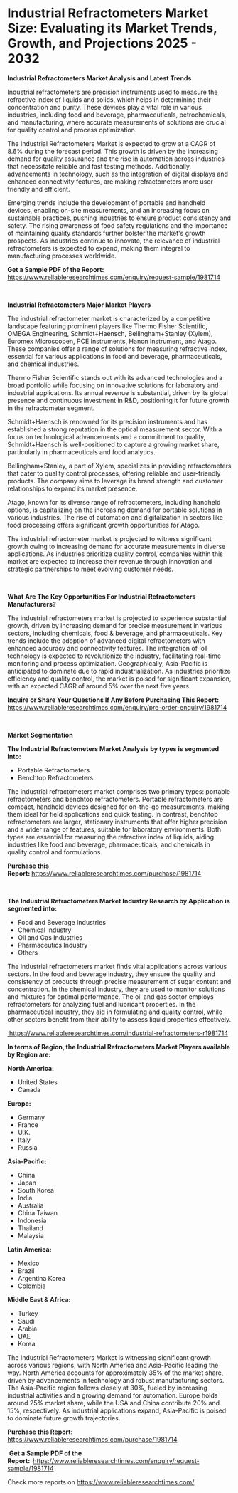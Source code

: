 <p><h1>Industrial Refractometers Market Size: Evaluating its Market Trends, Growth, and Projections 2025 - 2032</h1></p><p><strong>Industrial Refractometers Market Analysis and Latest Trends</strong></p>
<p><p>Industrial refractometers are precision instruments used to measure the refractive index of liquids and solids, which helps in determining their concentration and purity. These devices play a vital role in various industries, including food and beverage, pharmaceuticals, petrochemicals, and manufacturing, where accurate measurements of solutions are crucial for quality control and process optimization.</p><p>The Industrial Refractometers Market is expected to grow at a CAGR of 8.6% during the forecast period. This growth is driven by the increasing demand for quality assurance and the rise in automation across industries that necessitate reliable and fast testing methods. Additionally, advancements in technology, such as the integration of digital displays and enhanced connectivity features, are making refractometers more user-friendly and efficient.</p><p>Emerging trends include the development of portable and handheld devices, enabling on-site measurements, and an increasing focus on sustainable practices, pushing industries to ensure product consistency and safety. The rising awareness of food safety regulations and the importance of maintaining quality standards further bolster the market's growth prospects. As industries continue to innovate, the relevance of industrial refractometers is expected to expand, making them integral to manufacturing processes worldwide.</p></p>
<p><strong>Get a Sample PDF of the Report:&nbsp;</strong> <a href="https://www.reliableresearchtimes.com/enquiry/request-sample/1981714?utm_campaign=1420&utm_medium=2&utm_source=Github&utm_content=ia&utm_term=20022025&utm_id=industrial-refractometers">https://www.reliableresearchtimes.com/enquiry/request-sample/1981714</a></p>
<p>&nbsp;</p>
<p><strong>Industrial Refractometers Major Market Players</strong></p>
<p><p>The industrial refractometer market is characterized by a competitive landscape featuring prominent players like Thermo Fisher Scientific, OMEGA Engineering, Schmidt+Haensch, Bellingham+Stanley (Xylem), Euromex Microscopen, PCE Instruments, Hanon Instrument, and Atago. These companies offer a range of solutions for measuring refractive index, essential for various applications in food and beverage, pharmaceuticals, and chemical industries.</p><p>Thermo Fisher Scientific stands out with its advanced technologies and a broad portfolio while focusing on innovative solutions for laboratory and industrial applications. Its annual revenue is substantial, driven by its global presence and continuous investment in R&D, positioning it for future growth in the refractometer segment.</p><p>Schmidt+Haensch is renowned for its precision instruments and has established a strong reputation in the optical measurement sector. With a focus on technological advancements and a commitment to quality, Schmidt+Haensch is well-positioned to capture a growing market share, particularly in pharmaceuticals and food analytics.</p><p>Bellingham+Stanley, a part of Xylem, specializes in providing refractometers that cater to quality control processes, offering reliable and user-friendly products. The company aims to leverage its brand strength and customer relationships to expand its market presence.</p><p>Atago, known for its diverse range of refractometers, including handheld options, is capitalizing on the increasing demand for portable solutions in various industries. The rise of automation and digitalization in sectors like food processing offers significant growth opportunities for Atago.</p><p>The industrial refractometer market is projected to witness significant growth owing to increasing demand for accurate measurements in diverse applications. As industries prioritize quality control, companies within this market are expected to increase their revenue through innovation and strategic partnerships to meet evolving customer needs.</p></p>
<p>&nbsp;</p>
<p><strong>What Are The Key Opportunities For Industrial Refractometers Manufacturers?</strong></p>
<p><p>The industrial refractometers market is projected to experience substantial growth, driven by increasing demand for precise measurement in various sectors, including chemicals, food & beverage, and pharmaceuticals. Key trends include the adoption of advanced digital refractometers with enhanced accuracy and connectivity features. The integration of IoT technology is expected to revolutionize the industry, facilitating real-time monitoring and process optimization. Geographically, Asia-Pacific is anticipated to dominate due to rapid industrialization. As industries prioritize efficiency and quality control, the market is poised for significant expansion, with an expected CAGR of around 5% over the next five years.</p></p>
<p><strong>Inquire or Share Your Questions If Any Before Purchasing This Report:</strong> <a href="https://www.reliableresearchtimes.com/enquiry/pre-order-enquiry/1981714?utm_campaign=1420&utm_medium=2&utm_source=Github&utm_content=ia&utm_term=20022025&utm_id=industrial-refractometers">https://www.reliableresearchtimes.com/enquiry/pre-order-enquiry/1981714</a></p>
<p>&nbsp;</p>
<p><strong>Market Segmentation</strong></p>
<p><strong>The Industrial Refractometers Market Analysis by types is segmented into:</strong></p>
<p><ul><li>Portable Refractometers</li><li>Benchtop Refractometers</li></ul></p>
<p><p>The industrial refractometers market comprises two primary types: portable refractometers and benchtop refractometers. Portable refractometers are compact, handheld devices designed for on-the-go measurements, making them ideal for field applications and quick testing. In contrast, benchtop refractometers are larger, stationary instruments that offer higher precision and a wider range of features, suitable for laboratory environments. Both types are essential for measuring the refractive index of liquids, aiding industries like food and beverage, pharmaceuticals, and chemicals in quality control and formulations.</p></p>
<p><strong>Purchase this Report:&nbsp;</strong><a href="https://www.reliableresearchtimes.com/purchase/1981714?utm_campaign=1420&utm_medium=2&utm_source=Github&utm_content=ia&utm_term=20022025&utm_id=industrial-refractometers">https://www.reliableresearchtimes.com/purchase/1981714</a></p>
<p>&nbsp;</p>
<p><strong>The Industrial Refractometers Market Industry Research by Application is segmented into:</strong></p>
<p><ul><li>Food and Beverage Industries</li><li>Chemical Industry</li><li>Oil and Gas Industries</li><li>Pharmaceutics Industry</li><li>Others</li></ul></p>
<p><p>The industrial refractometers market finds vital applications across various sectors. In the food and beverage industry, they ensure the quality and consistency of products through precise measurement of sugar content and concentration. In the chemical industry, they are used to monitor solutions and mixtures for optimal performance. The oil and gas sector employs refractometers for analyzing fuel and lubricant properties. In the pharmaceutical industry, they aid in formulating and quality control, while other sectors benefit from their ability to assess liquid properties effectively.</p></p>
<p><a href="https://www.reliableresearchtimes.com/industrial-refractometers-r1981714?utm_campaign=1420&utm_medium=2&utm_source=Github&utm_content=ia&utm_term=20022025&utm_id=industrial-refractometers">&nbsp;https://www.reliableresearchtimes.com/industrial-refractometers-r1981714</a></p>
<p><strong>In terms of Region, the Industrial Refractometers Market Players available by Region are:</strong></p>
<p>
    <p> <strong> North America: </strong>
        <ul>
            <li>United States</li>
            <li>Canada</li>
        </ul>
        </p> 
    <p> <strong> Europe: </strong>
        <ul>
            <li>Germany</li>
            <li>France</li>
            <li>U.K.</li>
            <li>Italy</li>
            <li>Russia</li>
        </ul>
        </p> 
    <p> <strong> Asia-Pacific: </strong>
        <ul>
            <li>China</li>
            <li>Japan</li>
            <li>South Korea</li>
            <li>India</li>
            <li>Australia</li>
            <li>China Taiwan</li>
            <li>Indonesia</li>
            <li>Thailand</li>
            <li>Malaysia</li>
        </ul>
        </p> 
    <p> <strong> Latin America: </strong>
        <ul>
            <li>Mexico</li>
            <li>Brazil</li>
            <li>Argentina Korea</li>
            <li>Colombia</li>
        </ul>
        </p> 
    <p> <strong> Middle East & Africa: </strong>
        <ul>
            <li>Turkey</li>
            <li>Saudi</li>
            <li>Arabia</li>
            <li>UAE</li>
            <li>Korea</li>
        </ul>
    </p>
    </p>
<p><p>The Industrial Refractometers Market is witnessing significant growth across various regions, with North America and Asia-Pacific leading the way. North America accounts for approximately 35% of the market share, driven by advancements in technology and robust manufacturing sectors. The Asia-Pacific region follows closely at 30%, fueled by increasing industrial activities and a growing demand for automation. Europe holds around 25% market share, while the USA and China contribute 20% and 15%, respectively. As industrial applications expand, Asia-Pacific is poised to dominate future growth trajectories.</p></p>
<p><strong>Purchase this Report: </strong><a href="https://www.reliableresearchtimes.com/purchase/1981714?utm_campaign=1420&utm_medium=2&utm_source=Github&utm_content=ia&utm_term=20022025&utm_id=industrial-refractometers">https://www.reliableresearchtimes.com/purchase/1981714</a></p>
<p>&nbsp;<strong>Get a Sample PDF of the Report:&nbsp;&nbsp;</strong><a href="https://www.reliableresearchtimes.com/enquiry/request-sample/1981714?utm_campaign=1420&utm_medium=2&utm_source=Github&utm_content=ia&utm_term=20022025&utm_id=industrial-refractometers">https://www.reliableresearchtimes.com/enquiry/request-sample/1981714</a></p>
<p><strong></strong></p>
<p>Check more reports on <a href="https://www.reliableresearchtimes.com/?utm_campaign=1420&utm_medium=2&utm_source=Github&utm_content=ia&utm_term=20022025&utm_id=industrial-refractometers">https://www.reliableresearchtimes.com/</a></p>